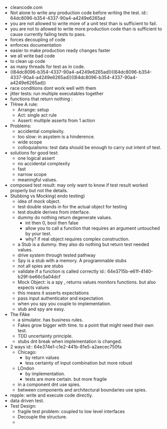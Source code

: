 - cleancode.com
- Not alone to write any production code before writing the test.
  id:: 64dc8096-b354-4337-90a4-a4249e6265ad
- you are not allowed to write more of a unit test than is sufficient to fail.
- you are not to allowed to write more production code than is sufficient to cause currently failing tests to pass.
- forces decoupling of code
- enforces documentation
- easier to make production ready changes faster
- we all write bad code
- to clean up code
- as many threads for test as in code.
- ((64dc8096-b354-4337-90a4-a4249e6265ad))((64dc8096-b354-4337-90a4-a4249e6265ad))((64dc8096-b354-4337-90a4-a4249e6265ad))
- race conditions dont work well with them
- jitter tests: run multiple executables together
- functions that return nothing :
- THree A rule:
	- Arrange: setup
	- Act: single act rule
	- Assert: multiple asserts from 1 action
- Problems:
	- accidental complexity.
	- too slow: in asystem is a hinderence.
	- wide scope
	- colloquialisms: test data should be enough to carry out intent of test.
- solutions for good test:
	- one logical assert
	- no accidental  complexity
	- fast
	- narrow scope
	- meaningful values.
- composed test result: may only want to know if test result worked properly but not the details.
- Stubbing vs Mocking( endo testing)
	- idea of mock object.
	- test double stands in for the actual object for testing
	- test double derives from interface.
	- dummy do nothing return degenerate values.
		- int then 0, bool then false
		- allow you to call a function that requires an argument untouched by your test.
		- why? if real object requires complex construction.
	- a Stub is a dummy. they also do nothing but return test needed values.
	- drive system through tested pathway
	- Spy is a stub with a memory. A programmable stubs
	- not all spies are stubs
	- validate if a function is called correctly
	  id:: 64e3715b-e61f-4140-b29f-be66c5a04dcf
	- Mock Object: is a spy , returns values monitors functions. but also expects values
	- this means it asserts expectations
	- pass input authenticator and expectation
	- when you spy you couple to implementation.
	- stub and spy are easy.
- The FAke
	- a simulator. has business rules.
	- Fakes grow bigger with time. to a point that might need their own test.
	- TDD uncertainty principle.
	- stubs dnt break when implementation is changed.
- 2 ways
  id:: 64e374e1-c1e2-441b-81e5-a2aecec750fa
	- Chicago:
		- by return values
		- less certainty of input combination but more robust
	- LOndon
		- by implementation.
		- tests are more certain. but more fragile
	- in a component dnt use spies.
	- between components and architectural boundaries use spies.
- repple: write and execute code directly.
- data driven test.
- Test Design:
	- fragile test  problem: coupled to low level interfaces
	- Decouple the structure.
	-
